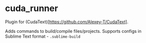 # cuda_runner

Plugin for (CudaText)[https://github.com/Alexey-T/CudaText]. 

Adds commands to build/compile files/projects. Supports configs in Sublime Text format - `.sublime-build`